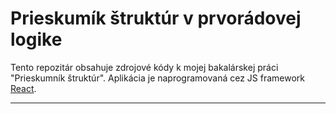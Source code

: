 Prieskumík štruktúr v prvorádovej logike
=
Tento repozitár obsahuje zdrojové kódy k mojej bakalárskej práci "Prieskumník štruktúr". 
Aplikácia je naprogramovaná cez JS framework [React](https://reactjs.org/).

---

